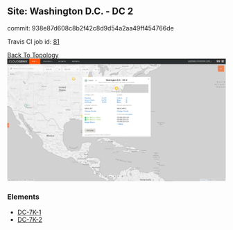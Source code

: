 ## Site: Washington D.C. - DC 2

commit: 938e87d608c8b2f42c8d9d54a2aa49ff454766de

Travis CI job id: [81](https://travis-ci.com/ebob9/travis-sandbox/builds/148069375)

[Back To Topology](../README.md)
<img alt="Site Card" src="site-info.png?raw=1" width="1110">

### Elements
<ul>
<li>
<A href="DC-7K-1/README.md">DC-7K-1</A>
</li>
<li>
<A href="DC-7K-2/README.md">DC-7K-2</A>
</li>
</ul>

